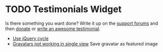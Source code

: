 # TODO Testimonials Widget

Is there something you want done? Write it up on the [support forums](http://wordpress.org/support/plugin/testimonials-widget) and then [donate](http://aihr.us/about-aihrus/donate/) or [write an awesome testimonial](http://aihr.us/about-aihrus/testimonials/add-testimonial/).

* [Use jQuery cycle](http://wordpress.org/support/topic/animation-not-disabling?replies=12#post-4655776)
* [Gravatars not working in single view](http://aihr.us/testimonial/jay-ramirez/) Save gravatar as featured image
